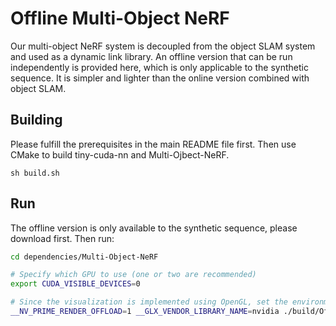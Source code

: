 # Offline Multi-Object NeRF

Our multi-object NeRF system is decoupled from the object SLAM system and used as a dynamic link library. An offline version that can be run independently is provided here, which is only applicable to the synthetic sequence. It is simpler and lighter than the online version combined with object SLAM.

## Building

Please fulfill the prerequisites in the main README file first. Then use CMake to build tiny-cuda-nn and Multi-Ojbect-NeRF.

```
sh build.sh
```

## Run

The offline version is only available to the synthetic sequence, please download first. Then run:


```bash
cd dependencies/Multi-Object-NeRF

# Specify which GPU to use (one or two are recommended)
export CUDA_VISIBLE_DEVICES=0

# Since the visualization is implemented using OpenGL, set the environment variable to make it run on the GPU.
__NV_PRIME_RENDER_OFFLOAD=1 __GLX_VENDOR_LIBRARY_NAME=nvidia ./build/OfflineNeRF ./Core/configs/base.json [path_to_sequence] [Use_GTdepth(0 or 1)]
```
